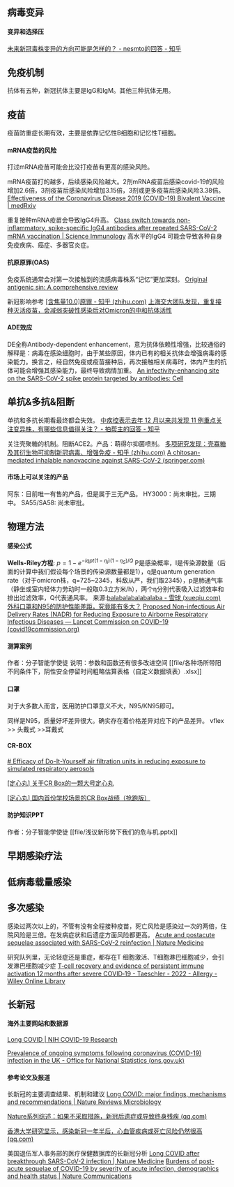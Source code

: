 
## 病毒变异

#### 变异和选择压
[未来新冠毒株变异的方向可能是怎样的？ - nesmto的回答 - 知乎](https://www.zhihu.com/question/577118293/answer/2840795212)

## 免疫机制

抗体有五种，新冠抗体主要是IgG和IgM。其他三种抗体无用。

## 疫苗

疫苗防重症长期有效，主要是依靠记忆性B细胞和记忆性T细胞。

#### mRNA疫苗的风险
打过mRNA疫苗可能会比没打疫苗有更高的感染风险。

mRNA疫苗打的越多，后续感染风险越大。2剂mRNA疫苗后感染covid-19的风险增加2.6倍，3剂疫苗后感染风险增加3.15倍，3剂或更多疫苗后感染风险3.38倍。
[Effectiveness of the Coronavirus Disease 2019 (COVID-19) Bivalent Vaccine | medRxiv](https://www.medrxiv.org/content/10.1101/2022.12.17.22283625v1)

重复接种mRNA疫苗会导致IgG4升高。
[Class switch towards non-inflammatory, spike-specific IgG4 antibodies after repeated SARS-CoV-2 mRNA vaccination | Science Immunology](https://www.science.org/doi/10.1126/sciimmunol.ade2798)
高水平的IgG4 可能会导致各种自身免疫疾病、癌症、多器官炎症。

#### 抗原原罪(OAS)
免疫系统通常会对第一次接触到的流感病毒株系“记忆”更加深刻。
[Original antigenic sin: A comprehensive review](https://doi.org/10.1016/j.jaut.2017.04.008)

新冠影响参考
[[含焦量10.0]原罪 - 知乎 (zhihu.com)](https://zhuanlan.zhihu.com/p/465131343)
[上海交大团队发现，重复接种灭活疫苗，会减弱突破性感染后对Omicron的中和抗体活性](https://mp.weixin.qq.com/s/HvkjLMXIEL_I0REobwZoZA)

#### ADE效应
DE全称Antibody-dependent enhancement，意为抗体依赖性增强，比较通俗的解释是：病毒在感染细胞时，由于某些原因，体内已有的相关抗体会增强病毒的感染能力。换言之，经自然免疫或疫苗接种后，再次接触相关病毒时，体内产生的抗体可能会增强其感染能力，最终导致病情加重。
[An infectivity-enhancing site on the SARS-CoV-2 spike protein targeted by antibodies: Cell](https://www.cell.com/cell/fulltext/S0092-8674(21)00662-0?_returnURL=https%3A%2F%2Flinkinghub.elsevier.com%2Fretrieve%2Fpii%2FS0092867421006620%3Fshowall%3Dtrue)

## 单抗&多抗&阻断

单抗和多抗长期看最终都会失效。
[中疾控表示去年 12 月以来共发现 11 例重点关注变异株，有哪些信息值得关注？ - 拍帮主的回答 - 知乎](https://www.zhihu.com/question/580493178/answer/2861097344)

关注壳聚糖的机制。阻断ACE2。产品：萌得尔抑菌喷剂。
[多项研究发现：壳寡糖及其衍生物可抑制新冠病毒、增强免疫 - 知乎 (zhihu.com)](https://zhuanlan.zhihu.com/p/598746351?utm_campaign=shareopn&utm_medium=social&utm_oi=48054665216000&utm_psn=1602415483050946560&utm_source=wechat_session)
[A chitosan-mediated inhalable nanovaccine against SARS-CoV-2 (springer.com)](https://link.springer.com/epdf/10.1007/s12274-021-4012-9?sharing_token=gnwO9spySm04BpmQX0h6tPe4RwlQNchNByi7wbcMAY76bNnrb9cAbZBMKeIO5dw0sp3xEfw7hwUE_byG7kI8MBkhAyzBJJeLVtwxL-SkQwRTlC_BSZhQk91NJRVcNtH1uP-k7YU054DOuiLpALlQtFmJR612LOQIg63YgfpgJ70=)

#### 市场上可以关注的产品
阿东：目前唯一有售的产品，但是属于三无产品。
HY3000：尚未审批，三期中。
SA55/SA58: 尚未审批。

## 物理方法

#### 感染公式
**Wells-Riley方程**: $p=1-e^{-Iqpt(1-\eta_I)(1-\eta_S)/Q}$
P是感染概率，I是传染源数量（后面的计算中我们假设每个场景的传染源数量都是1），q是quantum generation rate（对于omicron株，q=725~2345，料敌从严，我们取2345），p是肺通气率（静坐或室内轻体力劳动时一般取0.3立方米/h），两个η分别代表吸入过滤效率和排出过滤效率，Q代表通风率。
来源:[balabalabalabalaba - 雪球 (xueqiu.com)](https://xueqiu.com/u/7949302585)
[外科口罩和N95的防护性能差距，究竟能有多大？](https://mp.weixin.qq.com/s/mHo5exRwBxpVdUS_7B4lWQ)
[Proposed Non-infectious Air Delivery Rates (NADR) for Reducing Exposure to Airborne Respiratory Infectious Diseases — Lancet Commission on COVID-19 (covid19commission.org)](https://covid19commission.org/commpub/lancet-covid-commission-tf-report-nov-2022)

#### 测算案例
作者：分子智能学使徒
说明：参数和函数还有很多改进空间
[[file/各种场所带阳不同条件下，阴性安全停留时间粗略估算表格（自定义数据填表）.xlsx]]

#### 口罩

对于大多数人而言，医用防护口罩意义不大，N95/KN95即可。

同样是N95，质量好坏差异很大。确实存在着价格差异对应下的产品差异。
vflex >> 头戴式 >>耳戴式

#### CR-BOX
[# Efficacy of Do-It-Yourself air filtration units in reducing exposure to simulated respiratory aerosols](https://doi.org/10.1016/j.buildenv.2022.109920)

[[定心丸] 关于CR Box的一颗大号定心丸](https://mp.weixin.qq.com/s?__biz=MzkxODI3NzY1Mg==&mid=2247498914&idx=1&sn=fe440eacbddec3189de9d20414b2ffe2&chksm=c1b167d9f6c6eecfc47e080cdca41face53fdc8a045a9c5b0af5a644eafc302bf31125f450ec&scene=21#wechat_redirect)

[[定心丸] 国内首份学校场景的CR Box战绩（抢跑版）](https://mp.weixin.qq.com/s/IGBVVPYMTQI4fzMGaWmHdQ)

#### 防护知识PPT

作者：分子智能学使徒
[[file/浅议新形势下我们的危与机.pptx]]

## 早期感染疗法

## 低病毒载量感染

## 多次感染
感染过两次以上的，不管有没有全程接种疫苗，死亡风险是感染过一次的两倍，住院风险是三倍。在发病症状和后遗症方面风险都更高。
[Acute and postacute sequelae associated with SARS-CoV-2 reinfection | Nature Medicine](https://www.nature.com/articles/s41591-022-02051-3)

研究队列里，无论轻症还是重症，都存在T 细胞激活、T细胞淋巴细胞减少，会引发淋巴细胞减少症
[T‐cell recovery and evidence of persistent immune activation 12 months after severe COVID‐19 - Taeschler - 2022 - Allergy - Wiley Online Library](https://onlinelibrary.wiley.com/doi/10.1111/all.15372)


## 长新冠

#### 海外主要网站和数据源
[Long COVID | NIH COVID-19 Research](https://covid19.nih.gov/covid-19-topics/long-covid)

[Prevalence of ongoing symptoms following coronavirus (COVID-19) infection in the UK - Office for National Statistics (ons.gov.uk)](https://www.ons.gov.uk/peoplepopulationandcommunity/healthandsocialcare/conditionsanddiseases/bulletins/prevalenceofongoingsymptomsfollowingcoronaviruscovid19infectionintheuk/5january2023)

#### 参考论文及报道
长新冠的主要调查结果、机制和建议
[Long COVID: major findings, mechanisms and recommendations | Nature Reviews Microbiology](https://www.nature.com/articles/s41579-022-00846-2)

[Nature系列综述：如果不采取措施，新冠后遗症或导致终身残疾 (qq.com)](https://mp.weixin.qq.com/s/UCsvEKDxbFKeF6cK1Tb71w)

[香港大学研究显示，感染新冠一年半后，心血管疾病或死亡风险仍然很高 (qq.com)](https://mp.weixin.qq.com/s/CojPCAjRrlXvl39Vm-c95w)

美国退伍军人事务部的医疗保健数据库的长新冠分析
[Long COVID after breakthrough SARS-CoV-2 infection | Nature Medicine](https://www.nature.com/articles/s41591-022-01840-0)
[Burdens of post-acute sequelae of COVID-19 by severity of acute infection, demographics and health status | Nature Communications](https://www.nature.com/articles/s41467-021-26513-3)